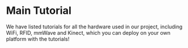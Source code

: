 # Main Tutorial

We have listed tutorials for all the hardware used in our project, including WiFi, RFID, mmWave and Kinect, which you can deploy on your own platform with the tutorials!


